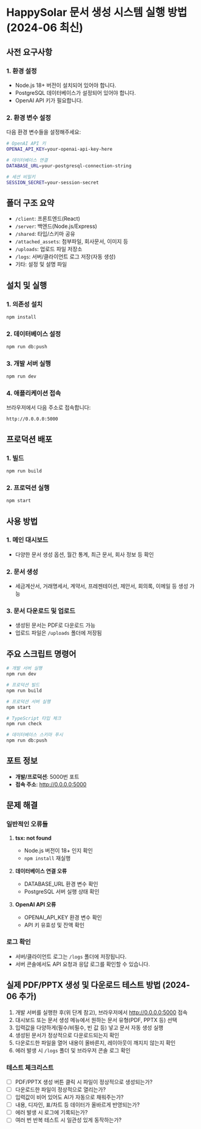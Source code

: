 # HappySolar 문서 생성 시스템 실행 방법 (2024-06 최신)

## 사전 요구사항

### 1. 환경 설정
- Node.js 18+ 버전이 설치되어 있어야 합니다.
- PostgreSQL 데이터베이스가 설정되어 있어야 합니다.
- OpenAI API 키가 필요합니다.

### 2. 환경 변수 설정
다음 환경 변수들을 설정해주세요:

```bash
# OpenAI API 키
OPENAI_API_KEY=your-openai-api-key-here

# 데이터베이스 연결
DATABASE_URL=your-postgresql-connection-string

# 세션 비밀키
SESSION_SECRET=your-session-secret
```

## 폴더 구조 요약

- `/client`: 프론트엔드(React)
- `/server`: 백엔드(Node.js/Express)
- `/shared`: 타입/스키마 공유
- `/attached_assets`: 첨부파일, 회사문서, 이미지 등
- `/uploads`: 업로드 파일 저장소
- `/logs`: 서버/클라이언트 로그 저장(자동 생성)
- 기타: 설정 및 설명 파일

## 설치 및 실행

### 1. 의존성 설치
```bash
npm install
```

### 2. 데이터베이스 설정
```bash
npm run db:push
```

### 3. 개발 서버 실행
```bash
npm run dev
```

### 4. 애플리케이션 접속
브라우저에서 다음 주소로 접속합니다:
```
http://0.0.0.0:5000
```

## 프로덕션 배포

### 1. 빌드
```bash
npm run build
```

### 2. 프로덕션 실행
```bash
npm start
```

## 사용 방법

### 1. 메인 대시보드
- 다양한 문서 생성 옵션, 월간 통계, 최근 문서, 회사 정보 등 확인

### 2. 문서 생성
- 세금계산서, 거래명세서, 계약서, 프레젠테이션, 제안서, 회의록, 이메일 등 생성 가능

### 3. 문서 다운로드 및 업로드
- 생성된 문서는 PDF로 다운로드 가능
- 업로드 파일은 `/uploads` 폴더에 저장됨

## 주요 스크립트 명령어

```bash
# 개발 서버 실행
npm run dev

# 프로덕션 빌드
npm run build

# 프로덕션 서버 실행
npm start

# TypeScript 타입 체크
npm run check

# 데이터베이스 스키마 푸시
npm run db:push
```

## 포트 정보
- **개발/프로덕션**: 5000번 포트
- **접속 주소**: http://0.0.0.0:5000

## 문제 해결

### 일반적인 오류들

1. **tsx: not found**
   - Node.js 버전이 18+ 인지 확인
   - `npm install` 재실행

2. **데이터베이스 연결 오류**
   - DATABASE_URL 환경 변수 확인
   - PostgreSQL 서버 실행 상태 확인

3. **OpenAI API 오류**
   - OPENAI_API_KEY 환경 변수 확인
   - API 키 유효성 및 잔액 확인

### 로그 확인
- 서버/클라이언트 로그는 `/logs` 폴더에 저장됩니다.
- 서버 콘솔에서도 API 요청과 응답 로그를 확인할 수 있습니다.

## 실제 PDF/PPTX 생성 및 다운로드 테스트 방법 (2024-06 추가)

1. 개발 서버를 실행한 후(위 단계 참고), 브라우저에서 http://0.0.0.0:5000 접속
2. 대시보드 또는 문서 생성 메뉴에서 원하는 문서 유형(PDF, PPTX 등) 선택
3. 입력값을 다양하게(필수/비필수, 빈 값 등) 넣고 문서 자동 생성 실행
4. 생성된 문서가 정상적으로 다운로드되는지 확인
5. 다운로드한 파일을 열어 내용이 올바른지, 레이아웃이 깨지지 않는지 확인
6. 에러 발생 시 `/logs` 폴더 및 브라우저 콘솔 로그 확인

### 테스트 체크리스트
- [ ] PDF/PPTX 생성 버튼 클릭 시 파일이 정상적으로 생성되는가?
- [ ] 다운로드한 파일이 정상적으로 열리는가?
- [ ] 입력값이 비어 있어도 AI가 자동으로 채워주는가?
- [ ] 내용, 디자인, 표/차트 등 데이터가 올바르게 반영되는가?
- [ ] 에러 발생 시 로그에 기록되는가?
- [ ] 여러 번 반복 테스트 시 일관성 있게 동작하는가?
